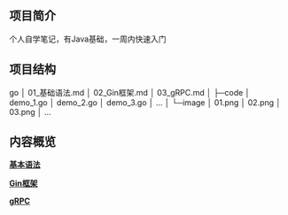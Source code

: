 ## 项目简介

个人自学笔记，有Java基础，一周内快速入门

## 项目结构
go
│  01_基础语法.md
│  02_Gin框架.md
│  03_gRPC.md
│
├─code
│      demo_1.go
│      demo_2.go
│      demo_3.go
│      ...
│
└─image
│      01.png
│      02.png
│      03.png
│      ...

## 内容概览

**[基本语法](https://github.com/NaraLuwan/go/blob/main/%E5%9F%BA%E7%A1%80%E8%AF%AD%E6%B3%95.md)**

**[Gin框架](https://github.com/NaraLuwan/go/blob/main/%E5%9F%BA%E7%A1%80%E8%AF%AD%E6%B3%95.md)**

**[gRPC](https://github.com/NaraLuwan/go/blob/main/%E5%9F%BA%E7%A1%80%E8%AF%AD%E6%B3%95.md)**
